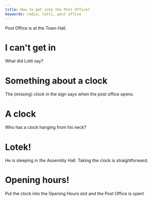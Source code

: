 ```yaml
---
title: How to get into the Post Office?
keywords: radio, lotti, post office
---
```

Post Office is at the Town Hall. 

# I can't get in
What did Lotti say?

# Something about a clock
The (missing) clock in the sign says when the post office opens.

# A clock
Who has a clock hanging from his neck?

# Lotek!
He is sleeping in the Assembly Hall. Taking the clock is straightforward.

# Opening hours!
Put the clock into the Opening Hours slot and the Post Office is open!